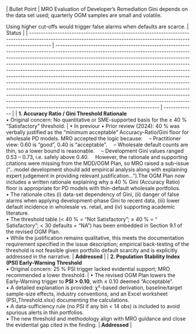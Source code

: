| Bullet Point                                                                                                                                                          | MRO Evaluation of Developer’s Remediation                                                                                                                                                                                                                                                                                                                                                                                                 Gini depends on the data set used; quarterly OGM samples are small and volatile.

Using higher cut-offs would trigger false alarms when defaults are scarce.                                                                                                                                                                                                                                                                                                                                                                                                               | Status        |
| --------------------------------------------------------------------------------------------------------------------------------------------------------------------- | -------------------------------------------------------------------------------------------------------------------------------------------------------------------------------------------------------------------------------------------------------------------------------------------------------------------------------------------------------------------------------------------------------------------------------------------------------------------------------------------------------------------------------------------------------------------------------------------------------------------------------------------------------------------------------------------------------------------------------------------------------------------------------------------------------------------------------------------------------- | ------------- |
| **1. Accuracy Ratio / Gini Threshold Rationale**<br>• Original concern: No quantitative or SME-supported basis for the ≥ 40 % “Satisfactory” threshold.               | • In previour • Prior review (2024): 40 % was verbally justified as the “minimum acceptable” Accuracy-Ratio/Gini floor for wholesale PD models. MRO accepted the logic because:
 – Practitioner view: 0.60 is “good”, 0.40 is “acceptable”.
 – Wholesale default counts are thin, so a lower bound is reasonable.
 – Development Gini values ranged 0.53 – 0.73, i.e. safely above 0.40.
 However, the rationale and supporting citations were missing from the MDD/OGM Plan, so MRO raised a sub-issue (“…model development should add empirical analysis along with explaining expert judgement in providing relevant justification…”).The OGM Plan now includes a written rationale explaining why a 40 % Gini (Accuracy Ratio) floor is appropriate for PD models with thin-default wholesale portfolios.<br>• The rationale cites (i) data-set dependency of Gini, (ii) danger of false alarms when applying development-phase Gini to recent data, (iii) lower default incidence in wholesale vs. retail, and (iv) supporting academic literature.<br>• The threshold table (< 40 % = “Not Satisfactory”; ≥ 40 % = “ Satisfactory”; < 30 defaults = “NA”) has been embedded in Section 9.1 of the revised OGM Plan.<br>• While the justification remains qualitative, this meets the documentation requirement specified in the issue description; empirical back-testing of the threshold is not feasible given portfolio default scarcity and is explicitly addressed in the narrative. | **Addressed** |
| **2. Population Stability Index (PSI) Early-Warning Threshold**<br>• Original concern: 25 % PSI trigger lacked evidential support; MRO recommended a lower threshold. | • The revised OGM Plan lowers the Early-Warning trigger to **PSI > 0.10**, with ≤ 0.10 deemed “Acceptable”.<br>• A detailed explanation is provided: χ²-based derivation, baseline/target sample-size effects, industry conventions, and an Excel worksheet (PSI\_Threshold.xlsx) documenting the calculations.<br>• A data-sufficiency rule (no PSI if any bin < 14 obs) is included to avoid spurious alerts in thin portfolios.<br>• The new threshold and methodology align with MRO guidance and close the evidential gap cited in the finding.                                                                                                                                                                                                                                                                                                     | **Addressed** |
